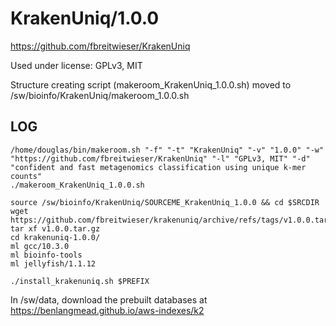 KrakenUniq/1.0.0
================

<https://github.com/fbreitwieser/KrakenUniq>

Used under license:
GPLv3, MIT


Structure creating script (makeroom_KrakenUniq_1.0.0.sh) moved to /sw/bioinfo/KrakenUniq/makeroom_1.0.0.sh

LOG
---

    /home/douglas/bin/makeroom.sh "-f" "-t" "KrakenUniq" "-v" "1.0.0" "-w" "https://github.com/fbreitwieser/KrakenUniq" "-l" "GPLv3, MIT" "-d" "confident and fast metagenomics classification using unique k-mer counts"
    ./makeroom_KrakenUniq_1.0.0.sh

    source /sw/bioinfo/KrakenUniq/SOURCEME_KrakenUniq_1.0.0 && cd $SRCDIR
    wget https://github.com/fbreitwieser/krakenuniq/archive/refs/tags/v1.0.0.tar.gz
    tar xf v1.0.0.tar.gz 
    cd krakenuniq-1.0.0/
    ml gcc/10.3.0
    ml bioinfo-tools
    ml jellyfish/1.1.12

    ./install_krakenuniq.sh $PREFIX

In /sw/data, download the prebuilt databases at https://benlangmead.github.io/aws-indexes/k2

